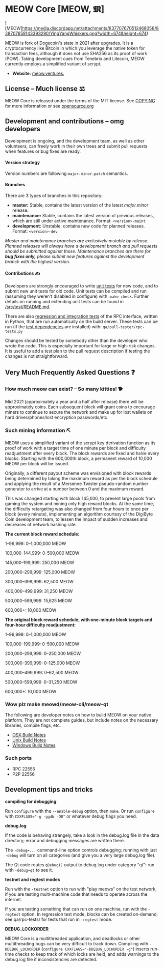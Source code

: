 # MEOW Core [MEOW, 𝕸]

![MEOW]https://media.discordapp.net/attachments/837707670512468058/838707859143393290/YingYangWhiskers.png?width=674&height=674)


MEOW is fork of Dogecoin's state in 2021 after upgrades. It is a cryptocurrency like Bitcoin in which you leverage the native token for transaction fees, although it does not use SHA256 as its proof of work (POW). Taking development cues from Tenebrix and Litecoin,
MEOW currently employs a simplified variant of scrypt.
- **Website:** [meow.ventures.](http://meow.ventures)

## License – Much license ⚖️
MEOW Core is released under the terms of the MIT license. See
[COPYING](COPYING) for more information or see
[opensource.org](https://opensource.org/licenses/MIT)

## Development and contributions – omg developers
Development is ongoing, and the development team, as well as other volunteers,
can freely work in their own trees and submit pull requests when features or
bug fixes are ready.

#### Version strategy
Version numbers are following ```major.minor.patch``` semantics.

#### Branches
There are 3 types of branches in this repository:

- **master:** Stable, contains the latest version of the latest *major.minor* release.
- **maintenance:** Stable, contains the latest version of previous releases, which are still under active maintenance. Format: ```<version>-maint```
- **development:** Unstable, contains new code for planned releases. Format: ```<version>-dev```

*Master and maintenance branches are exclusively mutable by release. Planned*
*releases will always have a development branch and pull requests should be*
*submitted against those. Maintenance branches are there for **bug fixes only,***
*please submit new features against the development branch with the highest version.*

#### Contributions ✍️

Developers are strongly encouraged to write [unit tests](src/test/README.md) for new code, and to
submit new unit tests for old code. Unit tests can be compiled and run
(assuming they weren't disabled in configure) with: `make check`. Further details on running
and extending unit tests can be found in [/src/test/README.md](/src/test/README.md).

There are also [regression and integration tests](/qa) of the RPC interface, written
in Python, that are run automatically on the build server.
These tests can be run (if the [test dependencies](/qa) are installed) with: `qa/pull-tester/rpc-tests.py`

Changes should be tested by somebody other than the developer who wrote the
code. This is especially important for large or high-risk changes. It is useful
to add a test plan to the pull request description if testing the changes is
not straightforward.

## Very Much Frequently Asked Questions ❓

### How much meow can exist? – So many kitties! 🐕
Mid 2021 (approximately a year and a half after release) there will be
approximately <TBD> coins.
Each subsequent block will grant <TBD> coins to encourage miners to continue to
secure the network and make up for lost wallets on hard drives/phones/lost
encryption passwords/etc.


### Such mining information ⛏

MEOW uses a simplified variant of the scrypt key derivation function as its
proof of work with a target time of one minute per block and difficulty
readjustment after every block. The block rewards are fixed and halve every
<TBD> blocks. Starting with the 600,000th block, a permanent reward of
10,000 MEOW per block will be issued.  

Originally, a different payout scheme was envisioned with block rewards being
determined by taking the maximum reward as per the block schedule and applying
the result of a Mersenne Twister pseudo-random number generator to arrive at a
number between 0 and the maximum reward.

This was changed starting with block 145,000, to prevent large pools from gaming
the system and mining only high reward blocks. At the same time, the difficulty
retargeting was also changed from four hours to once per block (every minute),
implementing an algorithm courtesy of the DigiByte Coin development team, to
lessen the impact of sudden increases and decreases of network hashing rate.

**The current block reward schedule:**

1–99,999: 0–1,000,000 MEOW

100,000–144,999: 0–500,000 MEOW

145,000–199,999: 250,000 MEOW

200,000–299,999: 125,000 MEOW

300,000–399,999: 62,500 MEOW

400,000–499,999: 31,250 MEOW

500,000–599,999: 15,625 MEOW

600,000+: 10,000 MEOW

**The original block reward schedule, with one-minute block targets and four-hour difficulty readjustment:**

1–99,999: 0–1,000,000 MEOW

100,000–199,999: 0–500,000 MEOW

200,000–299,999: 0–250,000 MEOW

300,000–399,999: 0–125,000 MEOW

400,000–499,999: 0–62,500 MEOW

500,000–599,999: 0–31,250 MEOW

600,000+: 10,000 MEOW

### Wow plz make meowd/meow-cli/meow-qt

  The following are developer notes on how to build MEOW on your native platform. They are not complete guides, but include notes on the necessary libraries, compile flags, etc.

  - [OSX Build Notes](doc/build-osx.md)
  - [Unix Build Notes](doc/build-unix.md)
  - [Windows Build Notes](doc/build-windows.md)

### Such ports

- RPC 22555
- P2P 22556

## Development tips and tricks

**compiling for debugging**

Run `configure` with the `--enable-debug` option, then `make`. Or run `configure` with
`CXXFLAGS="-g -ggdb -O0"` or whatever debug flags you need.

**debug.log**

If the code is behaving strangely, take a look in the debug.log file in the data directory;
error and debugging messages are written there.

The `-debug=...` command-line option controls debugging; running with just `-debug` will turn
on all categories (and give you a very large debug.log file).

The Qt code routes `qDebug()` output to debug.log under category "qt": run with `-debug=qt`
to see it.

**testnet and regtest modes**

Run with the `-testnet` option to run with "play meows" on the test network, if you
are testing multi-machine code that needs to operate across the internet.

If you are testing something that can run on one machine, run with the `-regtest` option.
In regression test mode, blocks can be created on-demand; see qa/rpc-tests/ for tests
that run in `-regtest` mode.

**DEBUG_LOCKORDER**

MEOW Core is a multithreaded application, and deadlocks or other multithreading bugs
can be very difficult to track down. Compiling with `-DDEBUG_LOCKORDER` (`configure
CXXFLAGS="-DDEBUG_LOCKORDER -g"`) inserts run-time checks to keep track of which locks
are held, and adds warnings to the debug.log file if inconsistencies are detected.
